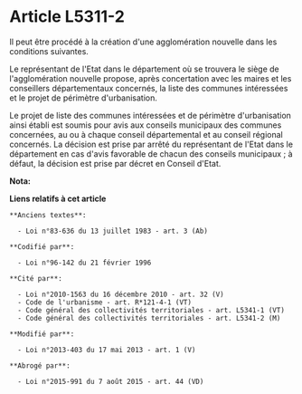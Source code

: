 # Article L5311-2

Il peut être procédé à la création d'une agglomération nouvelle dans les conditions suivantes. 

Le représentant de l'Etat dans le département où se trouvera le siège de l'agglomération nouvelle propose, après concertation
avec les maires et les conseillers départementaux concernés, la liste des communes intéressées et le projet de périmètre
d'urbanisation. 

Le projet de liste des communes intéressées et de périmètre d'urbanisation ainsi établi est soumis pour avis aux conseils
municipaux des communes concernées, au ou à chaque conseil départemental  et au conseil régional concernés. La décision est
prise par arrêté du représentant de l'Etat dans le département en cas d'avis favorable de chacun des conseils municipaux ; à
défaut, la décision est prise par décret en Conseil d'Etat.

**Nota:**



**Liens relatifs à cet article**

	**Anciens textes**:

	  - Loi n°83-636 du 13 juillet 1983 - art. 3 (Ab)

	**Codifié par**:

	  - Loi n°96-142 du 21 février 1996

	**Cité par**:

	  - Loi n°2010-1563 du 16 décembre 2010 - art. 32 (V)
	  - Code de l'urbanisme - art. R*121-4-1 (VT)
	  - Code général des collectivités territoriales - art. L5341-1 (VT)
	  - Code général des collectivités territoriales - art. L5341-2 (M)

	**Modifié par**:

	  - Loi n°2013-403 du 17 mai 2013 - art. 1 (V)

	**Abrogé par**:

	  - Loi n°2015-991 du 7 août 2015 - art. 44 (VD)
